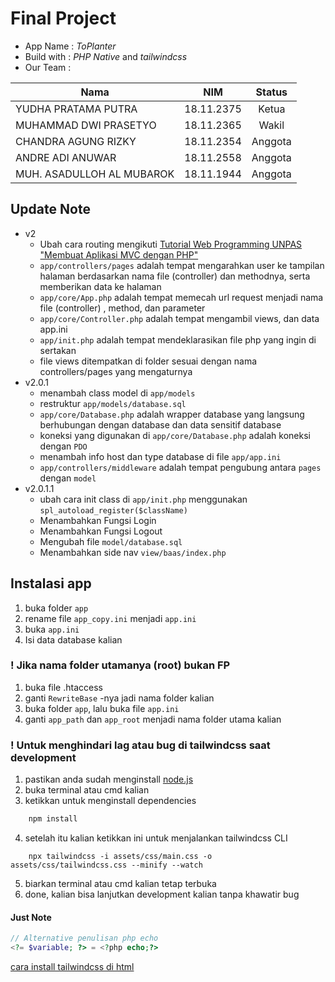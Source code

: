 # Final Project

- App Name : _ToPlanter_
- Build with : _PHP Native_ and _tailwindcss_
- Our Team :

| Nama  | NIM | Status |
| ------------- |:-------------:|:-------------:|
| YUDHA PRATAMA PUTRA | 18.11.2375 | Ketua |
| MUHAMMAD DWI PRASETYO | 18.11.2365 | Wakil |
| CHANDRA AGUNG RIZKY | 18.11.2354 | Anggota |
| ANDRE ADI ANUWAR | 18.11.2558 | Anggota |
| MUH. ASADULLOH AL MUBAROK | 18.11.1944 | Anggota |

## Update Note

- v2
  - Ubah cara routing mengikuti [Tutorial Web Programming UNPAS "Membuat Aplikasi MVC dengan PHP"][1]
  - `app/controllers/pages` adalah tempat mengarahkan user ke tampilan halaman berdasarkan nama file (controller) dan methodnya, serta memberikan data ke halaman
  - `app/core/App.php` adalah tempat memecah url request menjadi nama file (controller) , method, dan parameter
  - `app/core/Controller.php` adalah tempat mengambil views, dan data app.ini
  - `app/init.php` adalah tempat mendeklarasikan file php yang ingin di sertakan
  - file views ditempatkan di folder sesuai dengan nama controllers/pages yang mengaturnya
- v2.0.1
  - menambah class model di `app/models`
  - restruktur `app/models/database.sql`
  - `app/core/Database.php` adalah wrapper database yang langsung berhubungan dengan database dan data sensitif database
  - koneksi yang digunakan di `app/core/Database.php` adalah koneksi dengan `PDO`
  - menambah info host dan type database di file `app/app.ini`
  - `app/controllers/middleware` adalah tempat pengubung antara `pages` dengan `model`
- v2.0.1.1
  - ubah cara init class di `app/init.php` menggunakan `spl_autoload_register($className)`
  - Menambahkan Fungsi Login
  - Menambahkan Fungsi Logout
  - Mengubah file `model/database.sql`
  - Menambahkan side nav `view/baas/index.php`

## Instalasi app

1. buka folder `app`
2. rename file `app_copy.ini` menjadi `app.ini`
3. buka `app.ini`
4. Isi data database kalian

### ! Jika nama folder utamanya (root) bukan FP

1. buka file .htaccess
2. ganti `RewriteBase` -nya jadi nama folder kalian
3. buka folder `app`, lalu buka file `app.ini`
4. ganti `app_path` dan `app_root` menjadi nama folder utama kalian

### ! Untuk menghindari lag atau bug di tailwindcss saat development

1. pastikan anda sudah menginstall [node.js][2]
2. buka terminal atau cmd kalian
3. ketikkan untuk menginstall dependencies

```sh
    npm install
```

4. setelah itu kalian ketikkan ini untuk menjalankan tailwindcss CLI

```node
    npx tailwindcss -i assets/css/main.css -o assets/css/tailwindcss.css --minify --watch
```

5. biarkan terminal atau cmd kalian tetap terbuka
6. done, kalian bisa lanjutkan development kalian tanpa khawatir bug

#### Just Note

```php
// Alternative penulisan php echo
<?= $variable; ?> = <?php echo;?>
```

[1]: (https://www.youtube.com/playlist?list=PLFIM0718LjIVEh_d-h5wAjsdv2W4SAtkx)
[2]: (https://nodejs.org/en/)

[cara install tailwindcss di html](https://themesberg.com/knowledge-center/tailwind-css/html)

